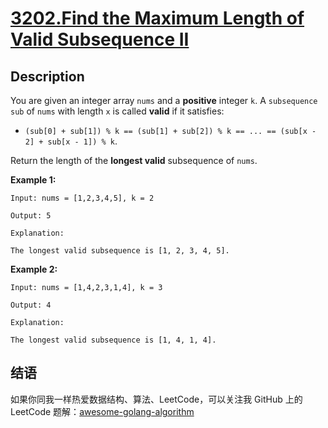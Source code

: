 # [3202.Find the Maximum Length of Valid Subsequence II][title]

## Description
You are given an integer array `nums` and a **positive** integer `k`.
A `subsequence` `sub` of `nums` with length `x` is called **valid** if it satisfies:

- `(sub[0] + sub[1]) % k == (sub[1] + sub[2]) % k == ... == (sub[x - 2] + sub[x - 1]) % k`.

Return the length of the **longest valid** subsequence of `nums`.

**Example 1:**

```
Input: nums = [1,2,3,4,5], k = 2

Output: 5

Explanation:

The longest valid subsequence is [1, 2, 3, 4, 5].
```

**Example 2:**

```
Input: nums = [1,4,2,3,1,4], k = 3

Output: 4

Explanation:

The longest valid subsequence is [1, 4, 1, 4].
```

## 结语

如果你同我一样热爱数据结构、算法、LeetCode，可以关注我 GitHub 上的 LeetCode 题解：[awesome-golang-algorithm][me]

[title]: https://leetcode.com/problems/find-the-maximum-length-of-valid-subsequence-ii/
[me]: https://github.com/kylesliu/awesome-golang-algorithm
